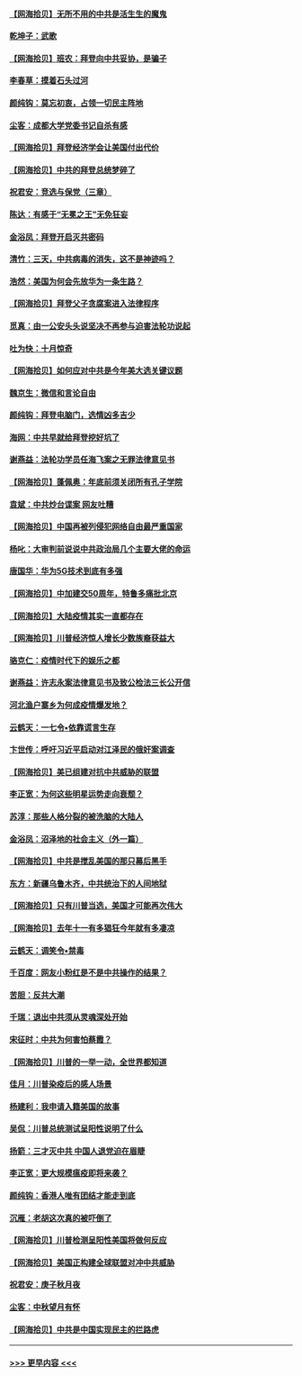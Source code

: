 #### [【网海拾贝】无所不用的中共是活生生的魔鬼](../pages/nsc993/n12495621.md?t=10231051) 
#### [乾坤子：武歌](../pages/nsc993/n12493391.md?t=10231051) 
#### [【网海拾贝】班农：拜登向中共妥协，是骗子](../pages/nsc993/n12492877.md?t=10231051) 
#### [李春草：摸着石头过河](../pages/nsc993/n12491121.md?t=10231051) 
#### [颜纯钩：莫忘初衷，占领一切民主阵地](../pages/nsc993/n12490965.md?t=10231051) 
#### [尘客：成都大学党委书记自杀有感](../pages/nsc993/n12490950.md?t=10231051) 
#### [【网海拾贝】拜登经济学会让美国付出代价](../pages/nsc993/n12489662.md?t=10231051) 
#### [【网海拾贝】中共的拜登总统梦碎了](../pages/nsc993/n12487896.md?t=10231051) 
#### [祝君安：竞选与保党（三章）](../pages/nsc993/n12487258.md?t=10231051) 
#### [陈达：有感于“无冕之王”无免狂妄](../pages/nsc993/n12485133.md?t=10231051) 
#### [金浴凤：拜登开启灭共密码](../pages/nsc993/n12485125.md?t=10231051) 
#### [清竹：三天，中共病毒的消失，这不是神迹吗？](../pages/nsc993/n12485027.md?t=10231051) 
#### [浩然：美国为何会先放华为一条生路？](../pages/nsc993/n12484997.md?t=10231051) 
#### [【网海拾贝】拜登父子贪腐案进入法律程序](../pages/nsc993/n12484957.md?t=10231051) 
#### [觅真：由一公安头头说坚决不再参与迫害法轮功说起](../pages/nsc993/n12484212.md?t=10231051) 
#### [吐为快：十月惊奇](../pages/nsc993/n12484172.md?t=10231051) 
#### [【网海拾贝】如何应对中共是今年美大选关键议题](../pages/nsc993/n12483755.md?t=10231051) 
#### [魏京生：微信和言论自由](../pages/nsc993/n12483372.md?t=10231051) 
#### [颜纯钩：拜登电脑门，选情凶多吉少](../pages/nsc993/n12482666.md?t=10231051) 
#### [海网：中共早就给拜登挖好坑了](../pages/nsc993/n12482660.md?t=10231051) 
#### [谢燕益：法轮功学员任海飞案之无罪法律意见书](../pages/nsc993/n12482512.md?t=10231051) 
#### [【网海拾贝】蓬佩奥：年底前须关闭所有孔子学院](../pages/nsc993/n12482443.md?t=10231051) 
#### [袁斌：中共炒台谍案 网友吐糟](../pages/nsc993/n12481564.md?t=10231051) 
#### [【网海拾贝】中国再被列侵犯网络自由最严重国家](../pages/nsc993/n12479643.md?t=10231051) 
#### [杨叱：大审判前说说中共政治局几个主要大佬的命运](../pages/nsc993/n12477527.md?t=10231051) 
#### [唐国华：华为5G技术到底有多强](../pages/nsc993/n12477483.md?t=10231051) 
#### [【网海拾贝】中加建交50周年，特鲁多痛批北京](../pages/nsc993/n12476892.md?t=10231051) 
#### [【网海拾贝】大陆疫情其实一直都存在](../pages/nsc993/n12473948.md?t=10231051) 
#### [【网海拾贝】川普经济惊人增长少数族裔获益大](../pages/nsc993/n12471565.md?t=10231051) 
#### [骆克仁：疫情时代下的娱乐之都](../pages/nsc993/n12471312.md?t=10231051) 
#### [谢燕益：许志永案法律意见书及致公检法三长公开信](../pages/nsc993/n12470870.md?t=10231051) 
#### [河北渔户寨乡为何成疫情爆发地？](../pages/nsc993/n12464936.md?t=10231051) 
#### [云鹤天：一七令▪依靠谎言生存](../pages/nsc993/n12470034.md?t=10231051) 
#### [卞世传：呼吁习近平启动对江泽民的俄奸案调查](../pages/nsc993/n12469722.md?t=10231051) 
#### [【网海拾贝】美已组建对抗中共威胁的联盟](../pages/nsc993/n12469018.md?t=10231051) 
#### [李正宽：为何这些明星运势走向衰颓？](../pages/nsc993/n12468730.md?t=10231051) 
#### [苏淳：那些人格分裂的被洗脑的大陆人](../pages/nsc993/n12467858.md?t=10231051) 
#### [金浴凤：沼泽地的社会主义（外一篇）](../pages/nsc993/n12467792.md?t=10231051) 
#### [【网海拾贝】中共是搅乱美国的那只幕后黑手](../pages/nsc993/n12467700.md?t=10231051) 
#### [东方：新疆乌鲁木齐，中共统治下的人间地狱](../pages/nsc993/n12466075.md?t=10231051) 
#### [【网海拾贝】只有川普当选，美国才可能再次伟大](../pages/nsc993/n12466013.md?t=10231051) 
#### [【网海拾贝】去年十一有多猖狂今年就有多凄凉](../pages/nsc993/n12463649.md?t=10231051) 
#### [云鹤天：调笑令▪禁毒](../pages/nsc993/n12462975.md?t=10231051) 
#### [千百度：网友小粉红是不是中共操作的结果？](../pages/nsc993/n12461025.md?t=10231051) 
#### [苦胆：反共大潮](../pages/nsc993/n12459469.md?t=10231051) 
#### [千瑞：退出中共须从灵魂深处开始](../pages/nsc993/n12459437.md?t=10231051) 
#### [宋征时：中共为何害怕蔡霞？](../pages/nsc993/n12459097.md?t=10231051) 
#### [【网海拾贝】川普的一举一动，全世界都知道](../pages/nsc993/n12458825.md?t=10231051) 
#### [佳月：川普染疫后的感人场景](../pages/nsc993/n12456994.md?t=10231051) 
#### [杨建利：我申请入籍美国的故事](../pages/nsc993/n12455635.md?t=10231051) 
#### [吴侃：川普总统测试呈阳性说明了什么](../pages/nsc993/n12451869.md?t=10231051) 
#### [扬箭：三才灭中共 中国人退党迫在眉睫](../pages/nsc993/n12451842.md?t=10231051) 
#### [李正宽：更大规模瘟疫即将来袭？](../pages/nsc993/n12451455.md?t=10231051) 
#### [颜纯钩：香港人唯有团结才能走到底](../pages/nsc993/n12450870.md?t=10231051) 
#### [沉雁：老胡这次真的被吓倒了](../pages/nsc993/n12449796.md?t=10231051) 
#### [【网海拾贝】川普检测呈阳性美国将做何反应](../pages/nsc993/n12449042.md?t=10231051) 
#### [【网海拾贝】美国正构建全球联盟对冲中共威胁](../pages/nsc993/n12446580.md?t=10231051) 
#### [祝君安：庚子秋月夜](../pages/nsc993/n12445870.md?t=10231051) 
#### [尘客：中秋望月有怀](../pages/nsc993/n12444632.md?t=10231051) 
#### [【网海拾贝】中共是中国实现民主的拦路虎](../pages/nsc993/n12443573.md?t=10231051) 

----
#### [ >>> 更早内容 <<< ](../indexes/nsc993-earlier.md)
